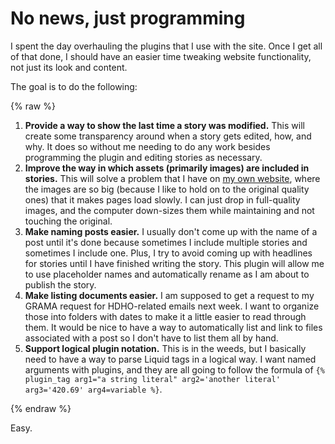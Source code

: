 # No news, just programming

I spent the day overhauling the plugins that I use with the site. Once I get all of that done, I should have an easier time tweaking website functionality, not just its look and content.

The goal is to do the following:

{% raw %}

1. **Provide a way to show the last time a story was modified.** This will create some transparency around when a story gets edited, how, and why. It does so without me needing to do any work besides programming the plugin and editing stories as necessary.
1. **Improve the way in which assets (primarily images) are included in stories.** This will solve a problem that I have on [my own website](https://carterpape.com), where the images are so big (because I like to hold on to the original quality ones) that it makes pages load slowly. I can just drop in full-quality images, and the computer down-sizes them while maintaining and not touching the original.
1. **Make naming posts easier.** I usually don't come up with the name of a post until it's done because sometimes I include multiple stories and sometimes I include one. Plus, I try to avoid coming up with headlines for stories until I have finished writing the story. This plugin will allow me to use placeholder names and automatically rename as I am about to publish the story.
1. **Make listing documents easier.** I am supposed to get a request to my GRAMA request for HDHO-related emails next week. I want to organize those into folders with dates to make it a little easier to read through them. It would be nice to have a way to automatically list and link to files associated with a post so I don't have to list them all by hand.
1. **Support logical plugin notation.** This is in the weeds, but I basically need to have a way to parse Liquid tags in a logical way. I want named arguments with plugins, and they are all going to follow the formula of `{% plugin_tag arg1="a string literal" arg2='another literal' arg3='420.69' arg4=variable %}`.

{% endraw %}

Easy.
